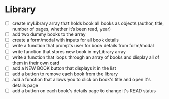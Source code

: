 # Library

- [ ] create myLibrary array that holds book all books as objects (author, title, number of pages, whether it’s been read, year)
- [ ] add two dummy books to the array
- [ ] create a form/modal with inputs for all book details
- [ ] write a function that prompts user for book details from form/modal
- [ ] write function that stores new book in myLibrary array
- [ ] write a function that loops through an array of books and display all of them in their own card
- [ ] add a NEW BOOK button that displays it in the list
- [ ] add a button to remove each book from the library
- [ ] add a function that allows you to click on book's title and open it's details page
- [ ] add a button on each book's details page to change it's READ status
